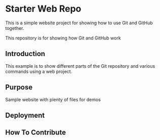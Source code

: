 # Starter Web Repo

This is a simple website project for showing
how to use Git and GitHub together.

This repository is for showing how Git and GitHub work

## Introduction

This example is to show different parts of the Git
repository and various commands using a web project.

## Purpose

Sample website with plenty of files for demos

## Deployment

## How To Contribute